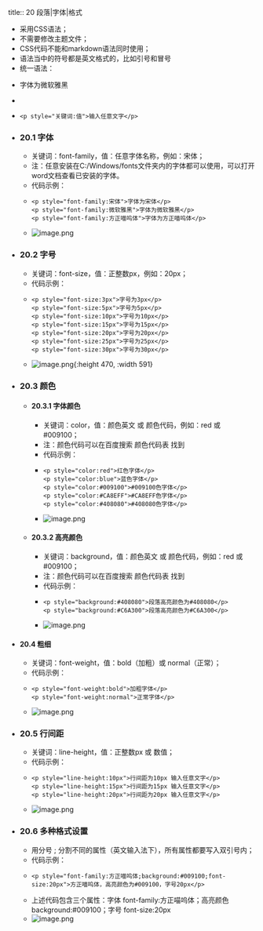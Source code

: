 title:: 20 段落|字体|格式

- 采用CSS语法；
- 不需要修改主题文件；
- CSS代码不能和markdown语法同时使用；
- 语法当中的符号都是英文格式的，比如引号和冒号
- 统一语法：
- <p style="font-family:黑体">字体为微软雅黑</p>
-
- ```
  <p style="关键词:值">输入任意文字</p>
  ```
- ### 20.1 字体
	- 关键词：font-family，值：任意字体名称，例如：宋体；
	- 注：任意安装在C:/Windows/fonts文件夹内的字体都可以使用，可以打开word文档查看已安装的字体。
	- 代码示例：
	- ```
	  <p style="font-family:宋体">字体为宋体</p>
	  <p style="font-family:微软雅黑">字体为微软雅黑</p>
	  <p style="font-family:方正喵呜体">字体为方正喵呜体</p>
	  ```
	- ![image.png](../assets/image_1648018429430_0.png)
- ### 20.2 字号
	- 关键词：font-size，值：正整数px，例如：20px；
	- 代码示例：
	- ```.
	  <p style="font-size:3px">字号为3px</p>
	  <p style="font-size:5px">字号为5px</p>
	  <p style="font-size:10px">字号为10px</p>
	  <p style="font-size:15px">字号为15px</p>
	  <p style="font-size:20px">字号为20px</p>
	  <p style="font-size:25px">字号为25px</p>
	  <p style="font-size:30px">字号为30px</p>
	  ```
	- ![image.png](../assets/image_1648018486723_0.png){:height 470, :width 591}
- ### 20.3 颜色
	- #### 20.3.1 字体颜色
		- 关键词：color，值：颜色英文 或 颜色代码，例如：red 或 \#009100；
		- 注：颜色代码可以在百度搜索 颜色代码表 找到
		- 代码示例：
		- ```
		  <p style="color:red">红色字体</p>
		  <p style="color:blue">蓝色字体</p>
		  <p style="color:#009100">#009100色字体</p>
		  <p style="color:#CA8EFF">#CA8EFF色字体</p>
		  <p style="color:#408080">#408080色字体</p>
		  ```
		- ![image.png](../assets/image_1648018548387_0.png)
	- #### 20.3.2 高亮颜色
		- 关键词：background，值：颜色英文 或 颜色代码，例如：red 或 \#009100；
		- 注：颜色代码可以在百度搜索 颜色代码表 找到
		- 代码示例：
		- ```
		  <p style="background:#408080">段落高亮颜色为#408080</p>
		  <p style="background:#C6A300">段落高亮颜色为#C6A300</p>
		  ```
		- ![image.png](../assets/image_1648018594323_0.png)
- #### 20.4 粗细
	- 关键词：font-weight，值：bold（加粗）或 normal（正常）；
	- 代码示例：
	- ```
	  <p style="font-weight:bold">加粗字体</p>
	  <p style="font-weight:normal">正常字体</p>
	  ```
	- ![image.png](../assets/image_1648018644645_0.png)
- ### 20.5 行间距
	- 关键词：line-height，值：正整数px 或 数值；
	- 代码示例：
	- ```
	  <p style="line-height:10px">行间距为10px 输入任意文字</p>
	  <p style="line-height:15px">行间距为15px 输入任意文字</p>
	  <p style="line-height:20px">行间距为20px 输入任意文字</p>
	  ```
	- ![image.png](../assets/image_1648018686976_0.png)
- ### 20.6 多种格式设置
	- 用分号 ; 分割不同的属性（英文输入法下），所有属性都要写入双引号内；
	- 代码示例：
	- ```
	  <p style="font-family:方正喵呜体;background:#009100;font-size:20px">方正喵呜体，高亮颜色为#009100，字号20px</p>
	  ```
	- 上述代码包含三个属性：字体 font-family:方正喵呜体；高亮颜色 background:\#009100；字号 font-size:20px
	- ![image.png](../assets/image_1648018743737_0.png)